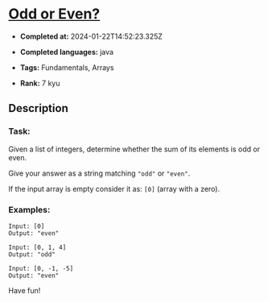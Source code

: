 # [Odd or Even?](https://www.codewars.com/kata/5949481f86420f59480000e7)

- **Completed at:** 2024-01-22T14:52:23.325Z

- **Completed languages:** java

- **Tags:** Fundamentals, Arrays

- **Rank:** 7 kyu

## Description

### Task:

Given a list of integers, determine whether the sum of its elements is odd or even.

Give your answer as a string matching `"odd"` or `"even"`.

If the input array is empty consider it as: `[0]` (array with a zero).

### Examples:

```
Input: [0]
Output: "even"

Input: [0, 1, 4]
Output: "odd"

Input: [0, -1, -5]
Output: "even"
```


Have fun!
